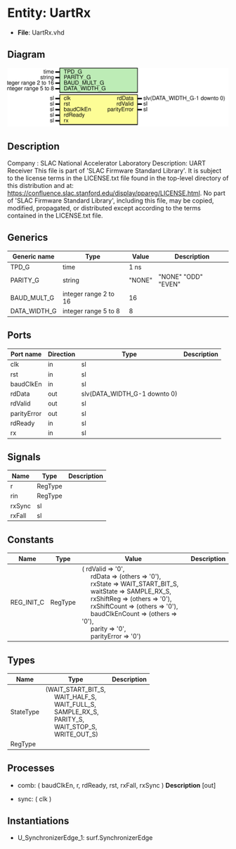 # Entity: UartRx

- **File**: UartRx.vhd
## Diagram

![Diagram](UartRx.svg "Diagram")
## Description

Company    : SLAC National Accelerator Laboratory
Description: UART Receiver
This file is part of 'SLAC Firmware Standard Library'.
It is subject to the license terms in the LICENSE.txt file found in the
top-level directory of this distribution and at:
   https://confluence.slac.stanford.edu/display/ppareg/LICENSE.html.
No part of 'SLAC Firmware Standard Library', including this file,
may be copied, modified, propagated, or distributed except according to
the terms contained in the LICENSE.txt file.
## Generics

| Generic name | Type                  | Value  | Description         |
| ------------ | --------------------- | ------ | ------------------- |
| TPD_G        | time                  | 1 ns   |                     |
| PARITY_G     | string                | "NONE" | "NONE" "ODD" "EVEN" |
| BAUD_MULT_G  | integer range 2 to 16 | 16     |                     |
| DATA_WIDTH_G | integer range 5 to 8  | 8      |                     |
## Ports

| Port name   | Direction | Type                         | Description |
| ----------- | --------- | ---------------------------- | ----------- |
| clk         | in        | sl                           |             |
| rst         | in        | sl                           |             |
| baudClkEn   | in        | sl                           |             |
| rdData      | out       | slv(DATA_WIDTH_G-1 downto 0) |             |
| rdValid     | out       | sl                           |             |
| parityError | out       | sl                           |             |
| rdReady     | in        | sl                           |             |
| rx          | in        | sl                           |             |
## Signals

| Name   | Type    | Description |
| ------ | ------- | ----------- |
| r      | RegType |             |
| rin    | RegType |             |
| rxSync | sl      |             |
| rxFall | sl      |             |
## Constants

| Name       | Type    | Value                                                                                                                                                                                                                                                                                                                                                                                                                                                                                                                                                                                                                                        | Description |
| ---------- | ------- | -------------------------------------------------------------------------------------------------------------------------------------------------------------------------------------------------------------------------------------------------------------------------------------------------------------------------------------------------------------------------------------------------------------------------------------------------------------------------------------------------------------------------------------------------------------------------------------------------------------------------------------------- | ----------- |
| REG_INIT_C | RegType |  (       rdValid        => '0',<br><span style="padding-left:20px">       rdData         => (others => '0'),<br><span style="padding-left:20px">       rxState        => WAIT_START_BIT_S,<br><span style="padding-left:20px">       waitState      => SAMPLE_RX_S,<br><span style="padding-left:20px">       rxShiftReg     => (others => '0'),<br><span style="padding-left:20px">       rxShiftCount   => (others => '0'),<br><span style="padding-left:20px">       baudClkEnCount => (others => '0'),<br><span style="padding-left:20px">       parity         => '0',<br><span style="padding-left:20px">       parityError    => '0') |             |
## Types

| Name      | Type                                                                                                                                                                                                                                                                                                                   | Description |
| --------- | ---------------------------------------------------------------------------------------------------------------------------------------------------------------------------------------------------------------------------------------------------------------------------------------------------------------------- | ----------- |
| StateType | (WAIT_START_BIT_S,<br><span style="padding-left:20px"> WAIT_HALF_S,<br><span style="padding-left:20px"> WAIT_FULL_S,<br><span style="padding-left:20px"> SAMPLE_RX_S,<br><span style="padding-left:20px"> PARITY_S,<br><span style="padding-left:20px"> WAIT_STOP_S,<br><span style="padding-left:20px"> WRITE_OUT_S)  |             |
| RegType   |                                                                                                                                                                                                                                                                                                                        |             |
## Processes
- comb: ( baudClkEn, r, rdReady, rst, rxFall, rxSync )
**Description**
[out]

- sync: ( clk )
## Instantiations

- U_SynchronizerEdge_1: surf.SynchronizerEdge
